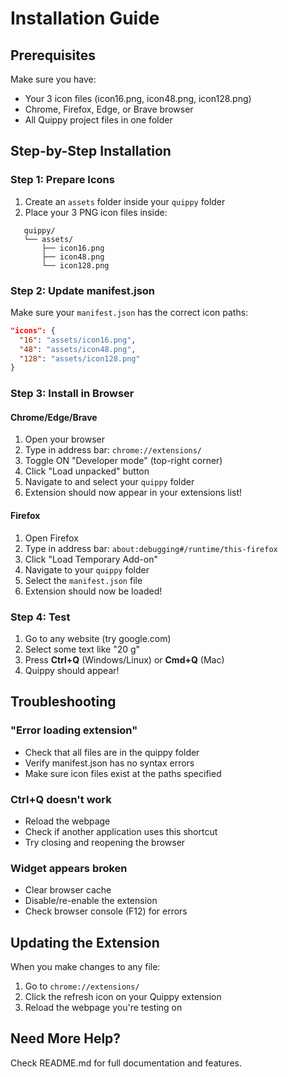 # Installation Guide

## Prerequisites

Make sure you have:
- Your 3 icon files (icon16.png, icon48.png, icon128.png)
- Chrome, Firefox, Edge, or Brave browser
- All Quippy project files in one folder

## Step-by-Step Installation

### Step 1: Prepare Icons

1. Create an `assets` folder inside your `quippy` folder
2. Place your 3 PNG icon files inside:
```
   quippy/
   └── assets/
       ├── icon16.png
       ├── icon48.png
       └── icon128.png
```

### Step 2: Update manifest.json

Make sure your `manifest.json` has the correct icon paths:
```json
"icons": {
  "16": "assets/icon16.png",
  "48": "assets/icon48.png",
  "128": "assets/icon128.png"
}
```

### Step 3: Install in Browser

#### Chrome/Edge/Brave
1. Open your browser
2. Type in address bar: `chrome://extensions/`
3. Toggle ON "Developer mode" (top-right corner)
4. Click "Load unpacked" button
5. Navigate to and select your `quippy` folder
6. Extension should now appear in your extensions list!

#### Firefox
1. Open Firefox
2. Type in address bar: `about:debugging#/runtime/this-firefox`
3. Click "Load Temporary Add-on"
4. Navigate to your `quippy` folder
5. Select the `manifest.json` file
6. Extension should now be loaded!

### Step 4: Test

1. Go to any website (try google.com)
2. Select some text like "20 g"
3. Press **Ctrl+Q** (Windows/Linux) or **Cmd+Q** (Mac)
4. Quippy should appear!

## Troubleshooting

### "Error loading extension"
- Check that all files are in the quippy folder
- Verify manifest.json has no syntax errors
- Make sure icon files exist at the paths specified

### Ctrl+Q doesn't work
- Reload the webpage
- Check if another application uses this shortcut
- Try closing and reopening the browser

### Widget appears broken
- Clear browser cache
- Disable/re-enable the extension
- Check browser console (F12) for errors

## Updating the Extension

When you make changes to any file:
1. Go to `chrome://extensions/`
2. Click the refresh icon on your Quippy extension
3. Reload the webpage you're testing on

## Need More Help?

Check README.md for full documentation and features.